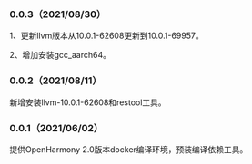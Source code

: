  ### 0.0.3（2021/08/30）

1、更新llvm版本从10.0.1-62608更新到10.0.1-69957。

2、增加安装gcc_aarch64。

 ### 0.0.2（2021/08/11）

新增安装llvm-10.0.1-62608和restool工具。

 ### 0.0.1（2021/06/02）

提供OpenHarmony 2.0版本docker编译环境，预装编译依赖工具。

